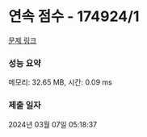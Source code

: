 # 연속 점수 - 174924/1 

[문제 링크](https://level.goorm.io/exam/174924/%EC%97%B0%EC%86%8D-%EC%A0%90%EC%88%98/quiz/1) 

### 성능 요약

메모리: 32.65 MB, 시간: 0.09 ms

### 제출 일자

2024년 03월 07일 05:18:37

